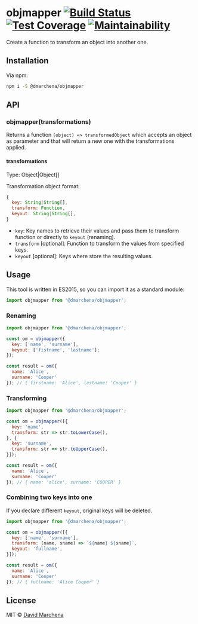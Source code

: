 # objmapper [![Build Status](https://travis-ci.org/dmarchena/objmapper.svg?branch=master)](https://travis-ci.org/dmarchena/objmapper) [![Test Coverage](https://api.codeclimate.com/v1/badges/64e4b3f27ae478d24a81/test_coverage)](https://codeclimate.com/github/dmarchena/objmapper/test_coverage) [![Maintainability](https://api.codeclimate.com/v1/badges/64e4b3f27ae478d24a81/maintainability)](https://codeclimate.com/github/dmarchena/objmapper/maintainability)
Create a function to transform an object into another one.

## Installation

Via npm:

```sh
npm i -S @dmarchena/objmapper
```

## API

### objmapper(transformations)

Returns a function `(object) => transformedObject` which accepts an object as parameter and that will return a new one with the transformations applied.

#### transformations

Type: Object|Object[]

Transformation object format:

```js
{
  key: String|String[],
  transform: Function,
  keyout: String|String[],
}
```

* `key`: Key names to retrieve their values and pass them to transform function or directly to `keyout` (renaming).
* `transform` [optional]: Function to transform the values from specified keys.
* `keyout` [optional]: Keys where store the resulting values.

## Usage

This tool is written in ES2015, so you can import it as a standard module:

```js
import objmapper from '@dmarchena/objmapper';
```

### Renaming

```js
import objmapper from '@dmarchena/objmapper';

const om = objmapper({
  key: ['name', 'surname'],
  keyout: ['fistname', 'lastname'];
});

const result = om({
  name: 'Alice',
  surname: 'Cooper'
}); // { firstname: 'Alice', lastname: 'Cooper' }
```

### Transforming

```js
import objmapper from '@dmarchena/objmapper';

const om = objmapper([{
  key: 'name',
  transform: str => str.toLowerCase(),
}, {
  key: 'surname',
  transform: str => str.toUpperCase(),
}]);

const result = om({
  name: 'Alice',
  surname: 'Cooper'
}); // { name: 'alice', surname: 'COOPER' }
```

### Combining two keys into one

If you declare different `keyout`, original keys will be deleted.

```js
import objmapper from '@dmarchena/objmapper';

const om = objmapper([{
  key: ['name', 'surname'],
  transform: (name, sname) => `${name} ${sname}`,
  keyout: 'fullname',
}]);

const result = om({
  name: 'Alice',
  surname: 'Cooper'
}); // { fullname: 'Alice Cooper' }
```

## License

MIT © [David Marchena](https://github.com/dmarchena)
